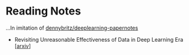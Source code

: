 # Reading Notes

...In imitation of [dennybritz/deeplearning-papernotes](https://github.com/dennybritz/deeplearning-papernotes)

* Revisiting Unreasonable Effectiveness of Data in Deep Learning Era [[arxiv](https://arxiv.org/abs/1707.02968)]
